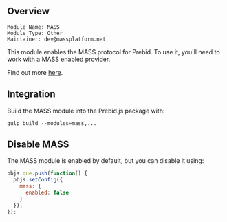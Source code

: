 ## Overview

```
Module Name: MASS
Module Type: Other
Maintainer: dev@massplatform.net
```

This module enables the MASS protocol for Prebid. To use it, you'll need to
work with a MASS enabled provider.

Find out more [here](https://massplatform.net).

## Integration

Build the MASS module into the Prebid.js package with:

```
gulp build --modules=mass,...
```

## Disable MASS

The MASS module is enabled by default, but you can disable it using:

```js
pbjs.que.push(function() {
  pbjs.setConfig({
    mass: {
      enabled: false
    }
  });
});
```
